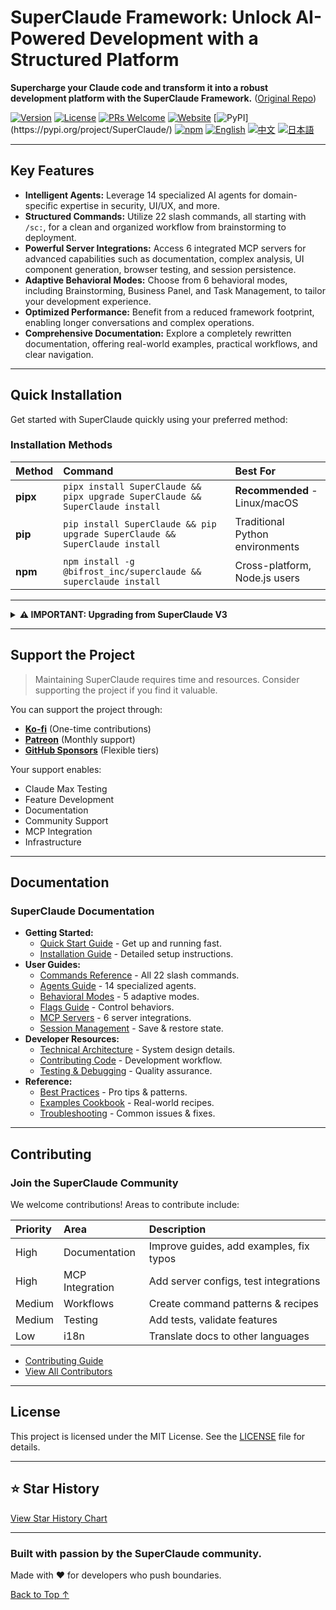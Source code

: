 # SuperClaude Framework: Unlock AI-Powered Development with a Structured Platform

**Supercharge your Claude code and transform it into a robust development platform with the SuperClaude Framework.**  ([Original Repo](https://github.com/SuperClaude-Org/SuperClaude_Framework))

[![Version](https://img.shields.io/badge/version-4.0.8-blue)](https://github.com/SuperClaude-Org/SuperClaude_Framework/releases)
[![License](https://img.shields.io/badge/License-MIT-yellow.svg)](LICENSE)
[![PRs Welcome](https://img.shields.io/badge/PRs-welcome-brightgreen.svg)](https://github.com/SuperClaude-Org/SuperClaude_Framework/pulls)
[![Website](https://img.shields.io/badge/%F0%9F%8C%90_Visit_Website-blue)](https://superclaude.netlify.app/)
[![PyPI](https://img.shields.io/pypi/v/SuperClaude.svg?)](https://pypi.org/project/SuperClaude/)
[![npm](https://img.shields.io/npm/v/@bifrost_inc/superclaude.svg)](https://www.npmjs.com/package/@bifrost_inc/superclaude)
[![English](https://img.shields.io/badge/%F0%9F%87%BA%F0%9F%87%B8_English-blue)](README.md)
[![中文](https://img.shields.io/badge/%F0%9F%87%A8%F0%9F%87%B3_中文-red)](README-zh.md)
[![日本語](https://img.shields.io/badge/%F0%9F%8A%AC_日本語-green)](README-ja.md)

---

## Key Features

*   **Intelligent Agents:** Leverage 14 specialized AI agents for domain-specific expertise in security, UI/UX, and more.
*   **Structured Commands:** Utilize 22 slash commands, all starting with `/sc:`, for a clean and organized workflow from brainstorming to deployment.
*   **Powerful Server Integrations:** Access 6 integrated MCP servers for advanced capabilities such as documentation, complex analysis, UI component generation, browser testing, and session persistence.
*   **Adaptive Behavioral Modes:** Choose from 6 behavioral modes, including Brainstorming, Business Panel, and Task Management, to tailor your development experience.
*   **Optimized Performance:** Benefit from a reduced framework footprint, enabling longer conversations and complex operations.
*   **Comprehensive Documentation:** Explore a completely rewritten documentation, offering real-world examples, practical workflows, and clear navigation.

---

## Quick Installation

Get started with SuperClaude quickly using your preferred method:

### Installation Methods

| Method       | Command                                                                   | Best For                                       |
| :----------- | :------------------------------------------------------------------------ | :--------------------------------------------- |
| **pipx**     | `pipx install SuperClaude && pipx upgrade SuperClaude && SuperClaude install` | **Recommended** - Linux/macOS                  |
| **pip**      | `pip install SuperClaude && pip upgrade SuperClaude && SuperClaude install` | Traditional Python environments               |
| **npm**      | `npm install -g @bifrost_inc/superclaude && superclaude install`            | Cross-platform, Node.js users                 |

---

<details>
<summary><b>⚠️ IMPORTANT: Upgrading from SuperClaude V3</b></summary>

**If you have SuperClaude V3 installed, you SHOULD uninstall it before installing V4:**

```bash
# Uninstall V3 first
Remove all related files and directories :
*.md *.json and commands/

# Then install V4
pipx install SuperClaude && pipx upgrade SuperClaude && SuperClaude install
```

**✅ What gets preserved during upgrade:**
- ✓ Your custom slash commands (outside `commands/sc/`)
- ✓ Your custom content in `CLAUDE.md` 
- ✓ Claude Code's `.claude.json`, `.credentials.json`, `settings.json` and `settings.local.json`
- ✓ Any custom agents and files you've added

**⚠️ Note:** Other SuperClaude-related `.json` files from V3 may cause conflicts and should be removed.

</details>

---

## Support the Project

> Maintaining SuperClaude requires time and resources.  Consider supporting the project if you find it valuable.

You can support the project through:

*   [**Ko-fi**](https://ko-fi.com/superclaude) (One-time contributions)
*   [**Patreon**](https://patreon.com/superclaude) (Monthly support)
*   [**GitHub Sponsors**](https://github.com/sponsors/SuperClaude-Org) (Flexible tiers)

Your support enables:

*   Claude Max Testing
*   Feature Development
*   Documentation
*   Community Support
*   MCP Integration
*   Infrastructure

---

## Documentation

### SuperClaude Documentation

*   **Getting Started:**
    *   [Quick Start Guide](Docs/Getting-Started/quick-start.md) - Get up and running fast.
    *   [Installation Guide](Docs/Getting-Started/installation.md) - Detailed setup instructions.
*   **User Guides:**
    *   [Commands Reference](Docs/User-Guide/commands.md) - All 22 slash commands.
    *   [Agents Guide](Docs/User-Guide/agents.md) - 14 specialized agents.
    *   [Behavioral Modes](Docs/User-Guide/modes.md) - 5 adaptive modes.
    *   [Flags Guide](Docs/User-Guide/flags.md) - Control behaviors.
    *   [MCP Servers](Docs/User-Guide/mcp-servers.md) - 6 server integrations.
    *   [Session Management](Docs/User-Guide/session-management.md) - Save & restore state.
*   **Developer Resources:**
    *   [Technical Architecture](Docs/Developer-Guide/technical-architecture.md) - System design details.
    *   [Contributing Code](Docs/Developer-Guide/contributing-code.md) - Development workflow.
    *   [Testing & Debugging](Docs/Developer-Guide/testing-debugging.md) - Quality assurance.
*   **Reference:**
    *   [Best Practices](Docs/Reference/quick-start-practices.md) - Pro tips & patterns.
    *   [Examples Cookbook](Docs/Reference/examples-cookbook.md) - Real-world recipes.
    *   [Troubleshooting](Docs/Reference/troubleshooting.md) - Common issues & fixes.

---

## Contributing

### Join the SuperClaude Community

We welcome contributions!  Areas to contribute include:

| Priority | Area           | Description                            |
| :------- | :------------- | :------------------------------------- |
| High     | Documentation  | Improve guides, add examples, fix typos |
| High     | MCP Integration | Add server configs, test integrations  |
| Medium   | Workflows      | Create command patterns & recipes      |
| Medium   | Testing        | Add tests, validate features           |
| Low      | i18n           | Translate docs to other languages      |

*   [Contributing Guide](CONTRIBUTING.md)
*   [View All Contributors](https://github.com/SuperClaude-Org/SuperClaude_Framework/graphs/contributors)

---

## License

This project is licensed under the MIT License.  See the [LICENSE](LICENSE) file for details.

---

## ⭐ Star History

[View Star History Chart](https://www.star-history.com/#SuperClaude-Org/SuperClaude_Framework&Timeline)

---

### Built with passion by the SuperClaude community.

Made with ❤️ for developers who push boundaries.

[Back to Top ↑](#superclaude-framework)